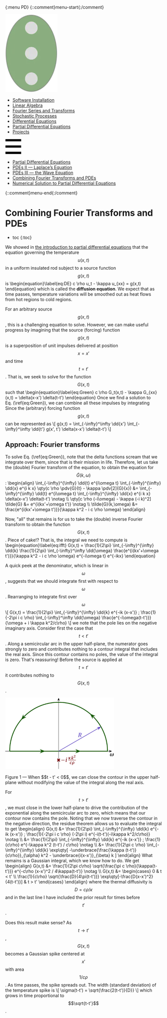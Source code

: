 {:menu PD}
{::comment}menu-start{:/comment}

<div class="dropdown">
<label id="main-menu"><img id="master" src="figs/master.webp"></label>
<div class="dropdown-content">
<ul>
<li><a href="SW-Installation.html">Software Installation</a></li>
<li><a href="LA-LinearAlgebra.html">Linear Algebra</a></li>
<li><a href="FO-Intro.html">Fourier Series and Transforms</a></li>
<li><a href="ST-Random.html">Stochastic Processes</a></li>
<li><a href="DE-DE1.html">Differential Equations</a></li>
<li><a href="PD-PD1.html">Partial Differential Equations</a></li>
<li><a href="PR-Project.html">Projects</a></li>
</ul>
</div>
</div>
<div class="dropdown hamburger">
<label id="hamburger-menu"><img id="hamburger" src="figs/hamburger.webp"></label>
<div class="dropdown-content">
<ul>
<li><a href="PD-PD1.html">Partial Differential Equations</a></li>
<li><a href="PD-PD2.html">PDEs II — Laplace’s Equation</a></li>
<li><a href="PD-PD3.html">PDEs III — the Wave Equation</a></li>
<li><a href="PD-PD4.html">Combining Fourier Transforms and PDEs</a></li>
<li><a href="PD-PD5.html">Numerical Solution to Partial Differential Equations</a></li>
</ul>
</div>
</div>

{::comment}menu-end{:/comment}


# Combining Fourier Transforms and PDEs

* toc
{:toc}


We showed in [the introduction to partial differential equations](PD-PD1.md) that the equation governing the temperature $$u(x,t)$$ in a uniform insulated rod subject to a source function $$g(x,t)$$ is
\begin{equation}\label{eq:DE}
  c \rho u_t - \kappa u_{xx} = g(x,t)
\end{equation} 
which is called the **diffusion equation**. We expect that as time passes, temperature variations will be smoothed out as heat flows from hot regions to cold regions.

For an arbitrary source $$g(x,t)$$, this is a challenging equation to solve. However, we can make useful progress by imagining that the source (forcing) function $$g(x,t)$$ is a superposition of unit impulses delivered at position $$x = x'$$ and time $$t = t'$$. That is, we seek to solve for the function $$G(x,t)$$ such that
\begin{equation}\label{eq:Green}
  c \rho G_t(x,t) - \kappa G_{xx}(x,t) = \delta(x-x') \delta(t-t')
\end{equation}
Once we find a solution to Eq.&nbsp;(\ref{eq:Green}), we can combine all these impulses by integrating 
Since the (arbitrary) forcing function $$g(x,t)$$ can be represented as 
\\[
    g(x,t) = \int_{-\infty}^\infty \dd{x'} \int_{-\infty}^\infty \dd{t'} g(x', t') \delta(x-x') \delta(t-t')
\\]

## Approach: Fourier transforms

To solve Eq.&nbsp;(\ref{eq:Green}), note that the delta functions scream that we integrate over them, since that is their mission in life. Therefore, let us take the (double) Fourier transform of the equation, to obtain the equation for $$\tilde{G}(k,\omega)$$:
\begin{align}
  \int_{-\infty}^{\infty} \dd{t} e^{i\omega t} \int_{-\infty}^{\infty} \dd{x} e^{i k x} \qty(c \rho \pdv{G}{t} - \kappa \pdv[2]{G}{x}) 
  &=
  \int_{-\infty}^{\infty} \dd{t} e^{i\omega t} \int_{-\infty}^{\infty} \dd{x} e^{i k x} \delta(x-x') \delta(t-t')
  \notag \\\ 
  \qty[c \rho (-i\omega) - \kappa (-i k)^2] \tilde{G} &= e^{i(kx'+\omega t')} \notag \\\ 
  \tilde{G}(k,\omega) &= \frac{e^{i(kx'+\omega t')}}{\kappa k^2 - i c \rho \omega}
\end{align}

Now, "all" that remains is for us to take the (double) inverse Fourier transform to obtain the function $$G(x,t)$$. Piece of cake!? That is, the integral we need to compute is
\begin{equation}\label{eq:ifft}
  G(x,t) = \frac{1}{2\pi} \int_{-\infty}^{\infty} \dd{k} \frac{1}{2\pi} \int_{-\infty}^\infty \dd{\omega} 
  \frac{e^{i(kx'+\omega t')}}{\kappa k^2 - i c \rho \omega}
  e^{-i\omega t} e^{-ikx}
\end{equation}

A quick peek at the denominator, which is linear in $$\omega$$, suggests that we should integrate first with respect to $$\omega$$. Rearranging to integrate first over $$\omega$$
\\[
    G(x,t) = \frac{1}{2\pi} \int_{-\infty}^{\infty} \dd{k} e^{-ik (x-x')} \; 
    \frac{1}{-2\pi i c \rho} \int_{-\infty}^\infty \dd{\omega} \frac{e^{-i\omega(t-t')}}
    {\omega + i \kappa k^2/c\rho}
\\]
we note that the pole lies on the negative imaginary axis. Consider first the case that $$t < t'$$. Along a semicircular arc in the upper half-plane, the numerator goes strongly to zero and contributes nothing to a contour integral that includes the real axis. Since this contour contains no poles, the value of the integral is zero. That's reassuring! Before the source is applied at $$t = t'$$ it contributes nothing to $$G(x,t)$$.

<p class="center" markdown="0">
  <img src="figs/UHP-omega.webp" style="width: 350px;">
</p>
<p class="icap" markdown="1"><a name="Fig1">Figure 1</a> — When $$t - t' < 0$$, we can close the contour in the upper half-plane without modifying the value of the integral along the real axis.</p>

For $$t > t'$$, we must close in the lower half-plane to drive the contribution of the exponential along the semicircular arc to zero, which means that our contour now contains the pole. Noting that we now traverse the contour in the negative direction, the residue theorem allows us to evaluate the integral to get
\begin{align}
  G(x,t) &= \frac{1}{2\pi} \int_{-\infty}^{\infty} \dd{k} e^{-ik (x-x')} \; 
    \frac{1}{-2\pi i c \rho} 
    (-2\pi i) e^{-i(t-t')(-i\kappa k^2/c\rho)}  \notag \\\ 
    &= \frac{1}{2\pi} \int_{-\infty}^{\infty} \dd{k} e^{-ik (x-x')} \;
    \frac{1}{c\rho} e^{-\kappa k^2 (t-t') / c\rho} \notag \\\ 
    &= \frac{1}{2\pi c \rho} \int_{-\infty}^{\infty} \dd{k} 
    \exp\qty[
      -\underbrace{\frac{\kappa (t-t')}{c\rho}}\_{\alpha} k^2 - \underbrace{i(x-x')}_{\beta} k
      ]
\end{align}
What remains is a Gaussian integral, which we know how to do. We get
\begin{align}
  G(x,t) &= \frac{1}{2\pi c\rho} \sqrt{\frac{\pi c \rho}{\kappa(t-t')}} e^{-c\rho (x-x')^2 / 4\kappa(t-t')}  \notag \\\ 
  G(x,t) &= \begin{cases}
    0 & t < t' \\\ 
    \frac{1}{c\rho} \sqrt{\frac{D}{4\pi(t-t')}} \exp\qty[-\frac{D(x-x')^2}{4(t-t')}] & t > t'
  \end{cases}
\end{align}
where the thermal diffusivity is $$D = c\rho / \kappa$$ and in the last line I have included the prior result for times before $$t'$$.

Does this result make sense? As $$t \to t'$$, $$G(x,t)$$ becomes a Gaussian spike centered at $$x'$$ with area $$1/c\rho$$. As time passes, the spike spreads out. The width (standard deviation) of the temperature spike is
\\[
    \sigma(t-t') = \sqrt{\frac{2(t-t')}{D}}
\\]
which grows in time proportional to $$\sqrt{t-t'}$$.